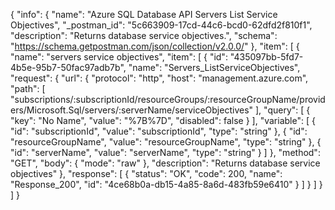 {
  "info": {
    "name": "Azure SQL Database API Servers List Service Objectives",
    "_postman_id": "5c663909-17cd-44c6-bcd0-62dfd2f810f1",
    "description": "Returns database service objectives.",
    "schema": "https://schema.getpostman.com/json/collection/v2.0.0/"
  },
  "item": [
    {
      "name": "servers service objectives",
      "item": [
        {
          "id": "435097bb-5fd7-4b5e-95b7-50fac97adb7b",
          "name": "Servers_ListServiceObjectives",
          "request": {
            "url": {
              "protocol": "http",
              "host": "management.azure.com",
              "path": [
                "subscriptions/:subscriptionId/resourceGroups/:resourceGroupName/providers/Microsoft.Sql/servers/:serverName/serviceObjectives"
              ],
              "query": [
                {
                  "key": "No Name",
                  "value": "%7B%7D",
                  "disabled": false
                }
              ],
              "variable": [
                {
                  "id": "subscriptionId",
                  "value": "subscriptionId",
                  "type": "string"
                },
                {
                  "id": "resourceGroupName",
                  "value": "resourceGroupName",
                  "type": "string"
                },
                {
                  "id": "serverName",
                  "value": "serverName",
                  "type": "string"
                }
              ]
            },
            "method": "GET",
            "body": {
              "mode": "raw"
            },
            "description": "Returns database service objectives"
          },
          "response": [
            {
              "status": "OK",
              "code": 200,
              "name": "Response_200",
              "id": "4ce68b0a-db15-4a85-8a6d-483fb59e6410"
            }
          ]
        }
      ]
    }
  ]
}